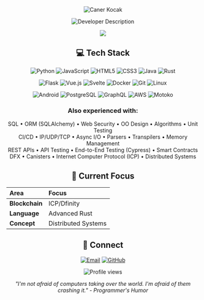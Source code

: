 <div align="center">
  <img src="https://readme-typing-svg.demolab.com?font=Fira+Code&weight=700&size=40&duration=4000&pause=1000&color=3B82F6&center=true&vCenter=true&multiline=true&repeat=false&random=false&width=1000&height=100&lines=Caner+Kocak" alt="Caner Kocak" />
</div>

<p align="center">
  <img src="https://readme-typing-svg.demolab.com?font=Fira+Code&size=22&duration=3000&pause=1000&color=3B82F6&center=true&vCenter=true&width=600&lines=just+a+dev" alt="Developer Description" />
</p>

<div align="center">
  <img src="https://github-readme-streak-stats.herokuapp.com?user=canerkocak&theme=transparent&hide_border=true&fire=3B82F6&ring=3B82F6&currStreakNum=3B82F6&sideNums=3B82F6&currStreakLabel=3B82F6&sideLabels=3B82F6" />
</div>

<h2 align="center">💻 Tech Stack</h2>

<div align="center">

  ![Python](https://img.shields.io/badge/-Python-3776AB?style=flat-square&logo=python&logoColor=white)
  ![JavaScript](https://img.shields.io/badge/-JavaScript-F7DF1E?style=flat-square&logo=javascript&logoColor=black)
  ![HTML5](https://img.shields.io/badge/-HTML5-E34F26?style=flat-square&logo=html5&logoColor=white)
  ![CSS3](https://img.shields.io/badge/-CSS3-1572B6?style=flat-square&logo=css3&logoColor=white)
  ![Java](https://img.shields.io/badge/-Java-007396?style=flat-square&logo=java&logoColor=white)
  ![Rust](https://img.shields.io/badge/-Rust-000000?style=flat-square&logo=rust&logoColor=white)

  ![Flask](https://img.shields.io/badge/-Flask-000000?style=flat-square&logo=flask&logoColor=white)
  ![Vue.js](https://img.shields.io/badge/-Vue.js-4FC08D?style=flat-square&logo=vue.js&logoColor=white)
  ![Svelte](https://img.shields.io/badge/-Svelte-FF3E00?style=flat-square&logo=svelte&logoColor=white)
  ![Docker](https://img.shields.io/badge/-Docker-2496ED?style=flat-square&logo=docker&logoColor=white)
  ![Git](https://img.shields.io/badge/-Git-F05032?style=flat-square&logo=git&logoColor=white)
  ![Linux](https://img.shields.io/badge/-Linux-FCC624?style=flat-square&logo=linux&logoColor=black)

  ![Android](https://img.shields.io/badge/-Android-3DDC84?style=flat-square&logo=android&logoColor=white)
  ![PostgreSQL](https://img.shields.io/badge/-PostgreSQL-336791?style=flat-square&logo=postgresql&logoColor=white)
  ![GraphQL](https://img.shields.io/badge/-GraphQL-E10098?style=flat-square&logo=graphql&logoColor=white)
  ![AWS](https://img.shields.io/badge/-AWS-232F3E?style=flat-square&logo=amazon-aws&logoColor=white)
  ![Motoko](https://img.shields.io/badge/-Motoko-000000?style=flat-square&logo=dfinity&logoColor=white)

</div>

<h3 align="center">Also experienced with:</h3>
<p align="center">
  SQL • ORM (SQLAlchemy) • Web Security • OO Design • Algorithms • Unit Testing<br>
  CI/CD • IP/UDP/TCP • Async I/O • Parsers • Transpilers • Memory Management<br>
  REST APIs • API Testing • End-to-End Testing (Cypress) • Smart Contracts<br>
  DFX • Canisters • Internet Computer Protocol (ICP) • Distributed Systems
</p>

<h2 align="center">🌱 Current Focus</h2>
<div align="center">
  
  | Area | Focus |
  |:-----|:------|
  | **Blockchain** | ICP/Dfinity |
  | **Language** | Advanced Rust |
  | **Concept** | Distributed Systems |

</div>

<h2 align="center">🤝 Connect</h2>

<p align="center">
  <a href="mailto:caner1kocak1@gmail.com"><img src="https://img.shields.io/badge/Email-D14836?style=for-the-badge&logo=gmail&logoColor=white" alt="Email"></a>
  <a href="https://github.com/canerkocak" target="_blank"><img src="https://img.shields.io/badge/GitHub-100000?style=for-the-badge&logo=github&logoColor=white" alt="GitHub"></a>
</p>

<p align="center">
  <img src="https://komarev.com/ghpvc/?username=canerkocak&style=flat-square&color=3B82F6" alt="Profile views" />
</p>

<p align="center">
  <i>"I'm not afraid of computers taking over the world. I'm afraid of them crashing it." - Programmer's Humor</i>
</p>
